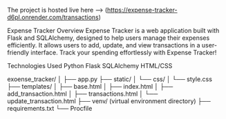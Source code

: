 The project is hosted live here  -->  (https://expense-tracker-d6pl.onrender.com/transactions) 

Expense Tracker
Overview
Expense Tracker is a web application built with Flask and SQLAlchemy, designed to help users 
manage their expenses efficiently. It allows users to add, update, and view transactions in 
a user-friendly interface. Track your spending effortlessly with Expense Tracker!

Technologies Used
Python
Flask
SQLAlchemy
HTML/CSS

exoense_tracker/
│
├── app.py
├── static/
│   └── css/
│       └── style.css
├── templates/
│   ├── base.html
│   ├── index.html
│   ├── add_transaction.html
│   ├── transactions.html
│   └── update_transaction.html
├── venv/ (virtual environment directory)
├── requirements.txt
└── Procfile
